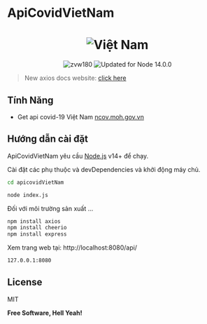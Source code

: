 # ApiCovidVietNam
<h1 align="center">
  <img src="https://upload.wikimedia.org/wikipedia/commons/thumb/2/21/Flag_of_Vietnam.svg/1920px-Flag_of_Vietnam.svg.png" alt="Việt Nam">
</h1>

<div align="center">
 <img src="https://komarev.com/ghpvc/?username=zvw180&label=Profile%20views&color=0e75b6&style=flat" alt="zvw180" /> <img src="https://img.shields.io/badge/ %E2%9C%94%20Updated%20For%20Version%20-%20Node%2014.0.0-brightgreen.svg" alt="Updated for Node 14.0.0">

</div>

> New axios docs website: [click here](https://zvw180.github.io/apicovidVietNam/)



## Tính Năng

- Get api covid-19 Việt Nam [ncov.moh.gov.vn](https://ncov.moh.gov.vn//)


## Hướng dẫn cài đặt

ApiCovidVietNam yêu cầu [Node.js](https://nodejs.org/) v14+ để chạy.

Cài đặt các phụ thuộc và devDependencies và khởi động máy chủ.

```sh
cd apicovidVietNam

node index.js
```

Đối với môi trường sản xuất ...

```sh
npm install axios
npm install cheerio
npm install express
```

Xem trang web tại: http://localhost:8080/api/

```sh
127.0.0.1:8080
```

## License

MIT

**Free Software, Hell Yeah!**


